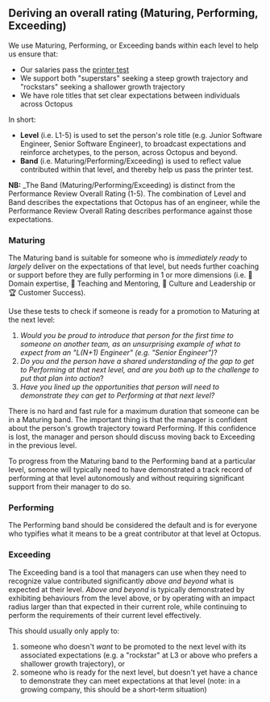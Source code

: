 ## Deriving an overall rating (Maturing, Performing, Exceeding)

We use Maturing, Performing, or Exceeding bands within each level to help us ensure that:
- Our salaries pass the [printer test](https://handbook.octopus.com/life-octopus/career#compensation-philosophy)
- We support both "superstars" seeking a steep growth trajectory and "rockstars" seeking a shallower growth trajectory
- We have role titles that set clear expectations between individuals across Octopus

In short:
- **Level** (i.e. L1-5) is used to set the person's role title (e.g. Junior Software Engineer, Senior Software Engineer), to broadcast expectations and reinforce archetypes, to the person, across Octopus and beyond.
- **Band** (i.e. Maturing/Performing/Exceeding) is used to reflect value contributed within that level, and thereby help us pass the printer test. 

**NB:** _The Band (Maturing/Performing/Exceeding) is distinct from the Performance Review Overall Rating (1-5). The combination of Level and Band describes the expectations that Octopus has of an engineer, while the Performance Review Overall Rating describes performance against those expectations.

### Maturing

The Maturing band is suitable for someone who is _immediately ready_ to _largely_ deliver on the expectations of that level, but needs further coaching or support before they are fully performing in 1 or more dimensions (i.e. 🦉 Domain expertise, 🌱 Teaching and Mentoring, 🧭 Culture and Leadership or 🏆 Customer Success).

Use these tests to check if someone is ready for a promotion to Maturing at the next level:

1. _Would you be proud to introduce that person for the first time to someone on another team, as an unsurprising example of what to expect from an "L(N+1) Engineer" (e.g. "Senior Engineer")_?
2. _Do you and the person have a shared understanding of the gap to get to Performing at that next level, and are you both up to the challenge to put that plan into action_?
3. _Have you lined up the opportunities that person will need to demonstrate they can get to Performing at that next level?_

There is no hard and fast rule for a maximum duration that someone can be in a Maturing band. The important thing is that the manager is confident about the person's growth trajectory toward Performing. If this confidence is lost, the manager and person should discuss moving back to Exceeding in the previous level.

To progress from the Maturing band to the Performing band at a particular level, someone will typically need to have demonstrated a track record of performing at that level autonomously and without requiring significant support from their manager to do so.

### Performing

The Performing band should be considered the default and is for everyone who typifies what it means to be a great contributor at that level at Octopus.

### Exceeding

The Exceeding band is a tool that managers can use when they need to recognize value contributed significantly _above and beyond_ what is expected at their level. _Above and beyond_ is typically demonstrated by exhibiting behaviours from the level above, or by operating with an impact radius larger than that expected in their current role, while continuing to perform the requirements of their current level effectively.

This should usually only apply to:

1. someone who doesn't _want_ to be promoted to the next level with its associated expectations (e.g. a "rockstar" at L3 or above who prefers a shallower growth trajectory), or
2. someone who is ready for the next level, but doesn't yet have a chance to demonstrate they can meet expectations at that level (note: in a growing company, this should be a short-term situation)
